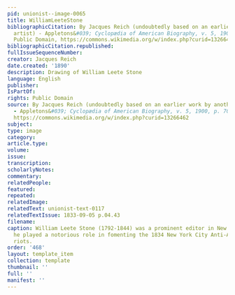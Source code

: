 ```yaml
---
pid: unionist--image-0065
title: WilliamLeeteStone
bibliographicCitation: By Jacques Reich (undoubtedly based on an earlier work by another
  artist) - Appletons&#039; Cyclopædia of American Biography, v. 5, 1900, p. 705,
  Public Domain, https://commons.wikimedia.org/w/index.php?curid=13266462
bibliographicCitation.republished: 
fullIssueSequenceNumber: 
creator: Jacques Reich
date.created: '1890'
description: Drawing of William Leete Stone
language: English
publisher: 
IsPartOf: 
rights: Public Domain
source: By Jacques Reich (undoubtedly based on an earlier work by another artist)
  - Appletons&#039; Cyclopædia of American Biography, v. 5, 1900, p. 705, Public Domain,
  https://commons.wikimedia.org/w/index.php?curid=13266462
subject: 
type: image
category: 
article.type: 
volume: 
issue: 
transcription: 
scholarlyNotes: 
commentary: 
relatedPeople: 
featured: 
repeated: 
relatedImage: 
relatedText: unionist-text-0117
relatedTextIssue: 1833-09-05 p.04.43
filename: 
caption: William Leete Stone (1792-1844) was a prominent editor in New York City;
  he played a notorious role in fomenting the 1834 New York City Anti-Abolitionist
  riots.
order: '468'
layout: template_item
collection: template
thumbnail: ''
full: ''
manifest: ''
---
```

